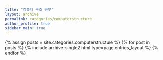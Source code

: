 ```yaml
---
title: "컴퓨터 구조 공부"
layout: archive
permalink: categories/computerstructure
author_profile: true
sidebar_main: true
---
```



{% assign posts = site.categories.computerstructure %}
{% for post in posts %} {% include archive-single2.html type=page.entries_layout %} {% endfor %}